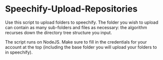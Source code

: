 # Speechify-Upload-Repositories

Use this script to upload folders to speechify. The folder you wish to upload can contain as many sub-folders and files as necessary: the algorithm recurses down the directory tree structure you input.

The script runs on NodeJS. Make sure to fill in the credentials for your account at the top (including the base folder you will upload your folders to in speechify).
